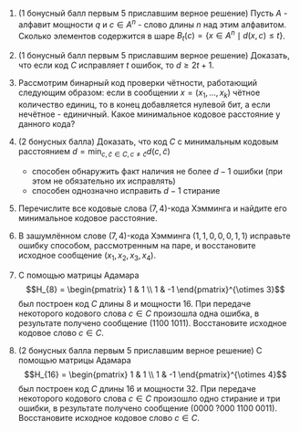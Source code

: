 1. (1 бонусный балл первым 5 приславшим верное решение) Пусть $A$ - алфавит мощности $q$ и $c \in A^n$ - слово длины $n$ над этим алфавитом. Сколько элементов содержится в шаре $B_t(c) = \{ x \in A^n \mid d(x, c) \leq t \}$.

2. (1 бонусный балл первым 5 приславшим верное решение) Доказать, что если код $C$ исправляет $t$ ошибок, то $d \geq 2t+1$.

3. Рассмотрим бинарный код проверки чётности, работающий следующим образом: если в сообщении $x = (x_1, \dots, x_k)$ чётное количество единиц, то в конец добавляется нулевой бит, а если нечётное - единичный. Какое минимальное кодовое расстояние у данного кода?

4. (2 бонусных балла) Доказать, что код $C$ с минимальным кодовым расстоянием $d = \min_{c, \tilde c \in C, c \neq \tilde c} d(c, \tilde c)$

    + способен обнаружить факт наличия не более $d-1$ ошибки (при этом не обязательно их исправлять) 
    + способен однозначно исправить $d-1$ стирание

5. Перечислите все кодовые слова $(7,4)$-кода Хэмминга и найдите его минимальное кодовое расстояние.

6. В зашумлённом слове $(7,4)$-кода Хэмминга $(1,1,0,0,0,1,1)$ исправьте ошибку способом, рассмотренным на паре, и восстановите исходное сообщение $(x_1, x_2, x_3, x_4)$.

7. С помощью матрицы Адамара $$H_{8} = \begin{pmatrix} 1 & 1 \\ 1 & -1 \end{pmatrix}^{\otimes 3}$$ был построен код $C$ длины $8$ и мощности $16$. При передаче некоторого кодового слова $c \in C$ произошла одна ошибка, в результате получено сообщение $(1100\;1011)$. Восстановите исходное кодовое слово $c \in C$.

8. (2 бонусных балла первым 5 приславшим верное решение) С помощью матрицы Адамара $$H_{16} = \begin{pmatrix} 1 & 1 \\ 1 & -1 \end{pmatrix}^{\otimes 4}$$ был построен код $C$ длины $16$ и мощности $32$. При передаче некоторого кодового слова $c \in C$ произошло одно стирание и три ошибки, в результате получено сообщение $(0000\;?000\; 1100\;0011)$. Восстановите исходное кодовое слово $c \in C$.
